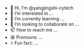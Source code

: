 - 👋 Hi, I’m @yangjingshi-cytech
- 👀 I’m interested in ...
- 🌱 I’m currently learning ...
- 💞️ I’m looking to collaborate on ...
- 📫 How to reach me ...
- 😄 Pronouns: ...
- ⚡ Fun fact: ...

<!---
yangjingshi-cytech/yangjingshi-cytech is a ✨ special ✨ repository because its `README.md` (this file) appears on your GitHub profile.
You can click the Preview link to take a look at your changes.
--->
